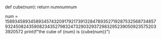 def cube(num):
    return num*num*num

num = 15893458934589345743209179217391328478935271928753256873485793245082435908234352798324732903293729832952390509235752033920572
print(f"the cube of {num} is {cube(num)}")
